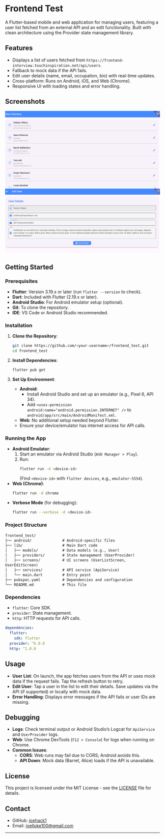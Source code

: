 
# Frontend Test

A Flutter-based mobile and web application for managing users, featuring a user list fetched from an external API and an edit functionality. Built with clean architecture using the Provider state management library.

## Features
- Displays a list of users fetched from `https://frontend-interview.touchinspiration.net/api/users`.
- Fallback to mock data if the API fails.
- Edit user details (name, email, occupation, bio) with real-time updates.
- Cross-platform: Runs on Android, iOS, and Web (Chrome).
- Responsive UI with loading states and error handling.

## Screenshots
![Screenshot 1](s1.png)
![Screenshot 2](s2.png)

## Getting Started

### Prerequisites
- **Flutter**: Version 3.19.x or later (run `flutter --version` to check).
- **Dart**: Included with Flutter (2.19.x or later).
- **Android Studio**: For Android emulator setup (optional).
- **Git**: To clone the repository.
- **IDE**: VS Code or Android Studio recommended.

### Installation
1. **Clone the Repository**:
   ```bash
   git clone https://github.com/<your-username>/frontend_test.git
   cd frontend_test
   ```

2. **Install Dependencies**:
   ```bash
   flutter pub get
   ```

3. **Set Up Environment**:
   - **Android**: 
     - Install Android Studio and set up an emulator (e.g., Pixel 6, API 34).
     - Add `<uses-permission android:name="android.permission.INTERNET" />` to `android/app/src/main/AndroidManifest.xml`.
   - **Web**: No additional setup needed beyond Flutter.
   - Ensure your device/emulator has internet access for API calls.

### Running the App
- **Android Emulator**:
  1. Start an emulator via Android Studio (`AVD Manager > Play`).
  2. Run:
     ```bash
     flutter run -d <device-id>
     ```
     (Find `<device-id>` with `flutter devices`, e.g., `emulator-5554`).
- **Web (Chrome)**:
  ```bash
  flutter run -d chrome
  ```
- **Verbose Mode** (for debugging):
  ```bash
  flutter run --verbose -d <device-id>
  ```

### Project Structure
```
frontend_test/
├── android/              # Android-specific files
├── lib/                  # Main Dart code
│   ├── models/           # Data models (e.g., User)
│   ├── providers/        # State management (UserProvider)
│   ├── screens/          # UI screens (UserListScreen, UserEditScreen)
│   ├── services/         # API service (ApiService)
│   └── main.dart         # Entry point
├── pubspec.yaml          # Dependencies and configuration
└── README.md             # This file
```

### Dependencies
- `flutter`: Core SDK.
- `provider`: State management.
- `http`: HTTP requests for API calls.

```yaml
dependencies:
  flutter:
    sdk: flutter
  provider: ^6.0.0
  http: ^1.0.0
```

## Usage
- **User List**: On launch, the app fetches users from the API or uses mock data if the request fails. Tap the refresh button to retry.
- **Edit User**: Tap a user in the list to edit their details. Save updates via the API (if supported) or locally with mock data.
- **Error Handling**: Displays error messages if the API fails or user IDs are missing.

## Debugging
- **Logs**: Check terminal output or Android Studio’s Logcat for `ApiService` and `UserProvider` logs.
- **Web**: Use Chrome DevTools (`F12 > Console`) for logs when running on Chrome.
- **Common Issues**:
  - **CORS**: Web runs may fail due to CORS; Android avoids this.
  - **API Down**: Mock data (Barret, Alice) loads if the API is unavailable.



## License
This project is licensed under the MIT License - see the [LICENSE](LICENSE) file for details.

## Contact
- GitHub: [joehack1](https://github.com/<joehack1>)
- Email: [joelluke100@gmail.com](mailto:joelluke100@gmail.com)

---

